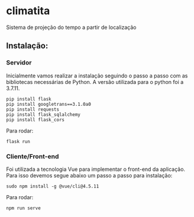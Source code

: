 # climatita
Sistema de projeção do tempo a partir  de localização

## Instalação:

### Servidor
Inicialmente vamos realizar a instalação seguindo o passo a passo com as bibliotecas necessárias de Python. A versão utilizada para o python foi a 3.7.11.

```
pip install flask
pip install googletrans==3.1.0a0
pip install requests
pip install flask_sqlalchemy
pip install flask_cors
```
Para rodar:
```
flask run
```

### Cliente/Front-end
Foi utilizada a tecnologia Vue para implementar o front-end da aplicação. Para isso devemos segue abaixo um passo a passo para instalação:
```
sudo npm install -g @vue/cli@4.5.11
```

Para rodar:
```
npm run serve
```
